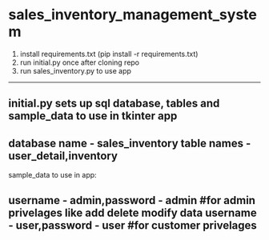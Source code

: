 # sales_inventory_management_system

1) install requirements.txt (pip install -r requirements.txt)
3) run initial.py once after cloning repo
4) run sales_inventory.py to use app 


--------------------------------------------------------------------------------
initial.py sets up sql database, tables and sample_data to use in tkinter app
-------------------------------------------------------------------------------
database name - sales_inventory
table names - user_detail,inventory
----------------------------------------------------------------------------
sample_data to use in app:

username - admin,password - admin       #for admin privelages like add delete modify data
username - user,password - user        #for customer privelages
-----------------------------------------------------------------------------




